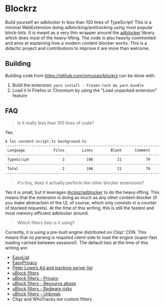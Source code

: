 # Blockrz

Build yourself an adblocker in less than 100 lines of TypeScript! This
is a minimal WebExtension doing adblocking/antitracking using most
popular block-lists. It is meant as a very thin wrapper around the
[adblocker](https://github.com/cliqz-oss/adblocker) library which does
most of the heavy-lifting. The code is also heavily commented and aims
at explaining how a modern content-blocker works. This is a didactic
project and contributions to improve it are more than welcome.

## Building

Building code from https://github.com/remusao/blockrz can be done with:

1. Build the extension: `yarn install --frozen-lock && yarn bundle`
2. Load it in Firefox or Chromium by using the "Load unpacked extension" feature

## FAQ

> Is it really less than 100 lines of code?

Yes.

```sh
$ loc content-script.ts background.ts
--------------------------------------------------------------------------------
 Language             Files        Lines        Blank      Comment         Code
--------------------------------------------------------------------------------
 TypeScript               2          196           21           79           96
--------------------------------------------------------------------------------
 Total                    2          196           21           79           96
--------------------------------------------------------------------------------
```

> It's tiny, does it actually perform like other blocker extensions?

Yes it is small, but it leverages
[@cliqz/adblocker](https://github.com/cliqz-oss/adblocker) to do the
heavy-lifting. This means that the extension is doing as much as any other
content-blocker (if you make abstraction of the UI, of course, which only
consists in a counter of blocked requests). At the time of this writing, this
is still the fastest and most memory efficient adblocker around.

> Which filters lists is it using?

Currently, it is using a pre-built engine distributed on Cliqz' CDN.
This means that no parsing is required client-side to load the engine
(super-fast loading cached between sessions!). The default lists at the
time of this writing are:

* [EasyList](https://easylist.to/easylist/easylist.txt)
* [EasyPrivacy](https://easylist.to/easylist/easyprivacy.txt)
* [Peter Lowe’s Ad and tracking server list](https://pgl.yoyo.org/adservers/serverlist.php?hostformat=adblockplus&showintro=0&mimetype=plaintext)
* [uBlock filters](https://raw.githubusercontent.com/uBlockOrigin/uAssets/master/filters/filters.txt)
* [uBlock filters - Privacy](https://raw.githubusercontent.com/uBlockOrigin/uAssets/master/filters/privacy.txt)
* [uBlock filters - Resource abuse](https://raw.githubusercontent.com/uBlockOrigin/uAssets/master/filters/resource-abuse.txt)
* [uBlock filters - Badware risks](https://raw.githubusercontent.com/uBlockOrigin/uAssets/master/filters/badware.txt)
* [uBlock filters - Unbreak](https://raw.githubusercontent.com/uBlockOrigin/uAssets/master/filters/unbreak.txt)
* Cliqz and WhoTracks.me custom filters
